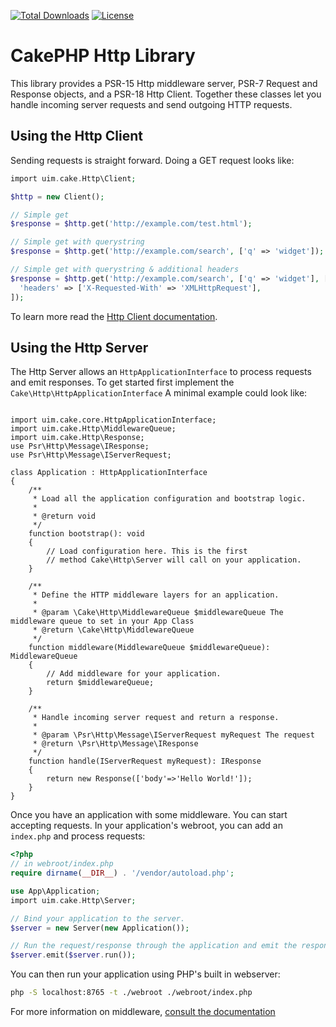 [![Total Downloads](https://img.shields.io/packagist/dt/cakephp/http.svg?style=flat-square)](https://packagist.org/packages/cakephp/http)
[![License](https://img.shields.io/badge/license-MIT-blue.svg?style=flat-square)](LICENSE.txt)

# CakePHP Http Library

This library provides a PSR-15 Http middleware server, PSR-7 Request and
Response objects, and a PSR-18 Http Client. Together these classes let you
handle incoming server requests and send outgoing HTTP requests.

## Using the Http Client

Sending requests is straight forward. Doing a GET request looks like:

```php
import uim.cake.Http\Client;

$http = new Client();

// Simple get
$response = $http.get('http://example.com/test.html');

// Simple get with querystring
$response = $http.get('http://example.com/search', ['q' => 'widget']);

// Simple get with querystring & additional headers
$response = $http.get('http://example.com/search', ['q' => 'widget'], [
  'headers' => ['X-Requested-With' => 'XMLHttpRequest'],
]);
```

To learn more read the [Http Client documentation](https://book.cakephp.org/4/en/core-libraries/httpclient.html).

## Using the Http Server

The Http Server allows an `HttpApplicationInterface` to process requests and
emit responses. To get started first implement the
`Cake\Http\HttpApplicationInterface`  A minimal example could look like:

```phpmodule App;

import uim.cake.core.HttpApplicationInterface;
import uim.cake.Http\MiddlewareQueue;
import uim.cake.Http\Response;
use Psr\Http\Message\IResponse;
use Psr\Http\Message\IServerRequest;

class Application : HttpApplicationInterface
{
    /**
     * Load all the application configuration and bootstrap logic.
     *
     * @return void
     */
    function bootstrap(): void
    {
        // Load configuration here. This is the first
        // method Cake\Http\Server will call on your application.
    }

    /**
     * Define the HTTP middleware layers for an application.
     *
     * @param \Cake\Http\MiddlewareQueue $middlewareQueue The middleware queue to set in your App Class
     * @return \Cake\Http\MiddlewareQueue
     */
    function middleware(MiddlewareQueue $middlewareQueue): MiddlewareQueue
    {
        // Add middleware for your application.
        return $middlewareQueue;
    }

    /**
     * Handle incoming server request and return a response.
     *
     * @param \Psr\Http\Message\IServerRequest myRequest The request
     * @return \Psr\Http\Message\IResponse
     */
    function handle(IServerRequest myRequest): IResponse
    {
        return new Response(['body'=>'Hello World!']);
    }
}
```

Once you have an application with some middleware. You can start accepting
requests. In your application's webroot, you can add an `index.php` and process
requests:

```php
<?php
// in webroot/index.php
require dirname(__DIR__) . '/vendor/autoload.php';

use App\Application;
import uim.cake.Http\Server;

// Bind your application to the server.
$server = new Server(new Application());

// Run the request/response through the application and emit the response.
$server.emit($server.run());
```

You can then run your application using PHP's built in webserver:

```bash
php -S localhost:8765 -t ./webroot ./webroot/index.php
```

For more information on middleware, [consult the
documentation](https://book.cakephp.org/4/en/controllers/middleware.html)
